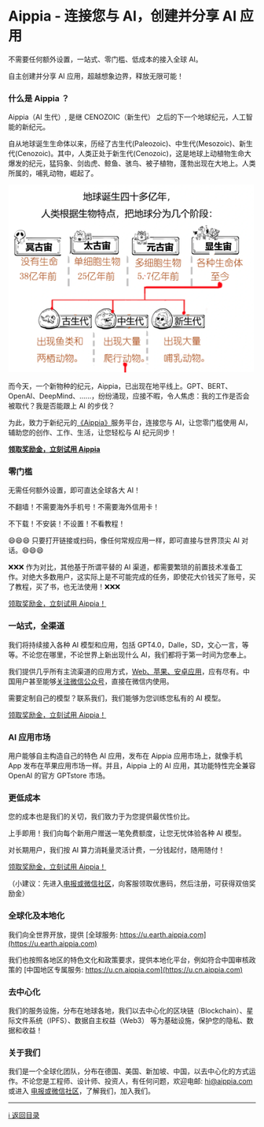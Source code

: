 # Aippia - 连接您与 AI，创建并分享 AI 应用

不需要任何额外设置，一站式、零门槛、低成本的接入全球 AI。

自主创建并分享 AI 应用，超越想象边界，释放无限可能！

### 什么是 Aippia ？

Aippia（AI 生代）, 是继 CENOZOIC（新生代） 之后的下一个地球纪元，人工智能的新纪元。

自从地球诞生生命体以来，历经了古生代(Paleozoic)、中生代(Mesozoic)、新生代(Cenozoic)。其中，人类正处于新生代(Cenozoic)，这是地球上动植物生命大爆发的纪元，猛犸象、剑齿虎、鲸鱼、骇鸟、被子植物，蓬勃出现在大地上。人类所属的，哺乳动物，崛起了。

<img src="./images/lifezoic.png" width="500"/>

而今天，一个新物种的纪元，Aippia，已出现在地平线上。GPT、BERT、OpenAI、DeepMind、......，纷纷涌现，应接不暇，令人焦虑：我的工作是否会被取代？我是否能跟上 AI 的步伐？

为此，致力于新纪元的[《Aippia》](https://u.aippia.com)服务平台，连接您与 AI，让您零门槛使用 AI，辅助您的创作、工作、生活，让您轻松与 AI 纪元同步！

[**领取奖励金，立刻试用 Aippia**](https://u.aippia.com/#/pages/user-resource)

### 零门槛

无需任何额外设置，即可直达全球各大 AI！

不翻墙！不需要海外手机号！不需要海外信用卡！

不下载！不安装！不设置！不看教程！

😄😄😄 只要打开链接或扫码，像任何常规应用一样，即可直接与世界顶尖 AI 对话。😄😄😄

❌❌❌ 作为对比，其他基于所谓平替的 AI 渠道，都需要繁琐的前置技术准备工作。对绝大多数用户，这实际上是不可能完成的任务，即使花大价钱买了账号，买了教程，买了书，也无法使用！❌❌❌

[领取奖励金，立刻试用 Aippia！](https://u.aippia.com)

### 一站式，全渠道

我们将持续接入各种 AI 模型和应用，包括 GPT4.0，Dalle，SD，文心一言，等等。不论您在哪里，不论世界上新出现什么 AI，我们都将于第一时间为您奉上。

我们提供几乎所有主流渠道的应用方式，[Web、苹果、安卓应用](https://u.aippia.com/#/pages/user-resource)，应有尽有。中国用户甚至能够[关注微信公众号](https://u.aippia.com/#/pages/user-resource-detail?tagnow=weixin)，直接在微信内使用。

需要定制自己的模型？联系我们，我们能够为您训练您私有的 AI 模型。

[领取奖励金，立刻试用 Aippia！](https://u.aippia.com)

### AI 应用市场

用户能够自主构造自己的特色 AI 应用，发布在 Aippia 应用市场上，就像手机 App 发布在苹果应用市场一样。并且，Aippia 上的 AI 应用，其功能特性完全兼容 OpenAI 的官方 GPTstore 市场。

### 更低成本

您的成本也是我们的关切，我们致力于为您提供最优性价比。

上手即用！我们向每个新用户赠送一笔免费额度，让您无忧体验各种 AI 模型。

对长期用户，我们按 AI 算力消耗量灵活计费，一分钱起付，随用随付！

[领取奖励金，立刻试用 Aippia！](https://u.aippia.com)

（小建议：先进入[电报或微信社区](https://u.aippia.com/#/pages/user-resource)，向客服领取优惠码，然后注册，可获得双倍奖励金）

### 全球化及本地化

我们向全世界开放，提供 [全球服务: https://u.earth.aippia.com](https://u.earth.aippia.com)

我们也按照各地区的特色文化和政策要求，提供本地化平台，例如符合中国审核政策的 [中国地区专属服务: https://u.cn.aippia.com](https://u.cn.aippia.com)

### 去中心化

我们的服务设施，分布在地球各地，我们以去中心化的区块链（Blockchain）、星际文件系统（IPFS）、数据自主权益（Web3） 等为基础设施，保护您的隐私、数据和收益！

### 关于我们

我们是一个全球化团队，分布在德国、美国、新加坡、中国，以去中心化的方式运作。不论您是工程师、设计师、投资人，有任何问题，欢迎电邮: [hi@aippia.com](hi@aippia.com) 或进入 [电报或微信社区](https://u.aippia.com/#/pages/user-resource)，了解我们，加入我们。

---

[ℹ 返回目录](./README.md)
